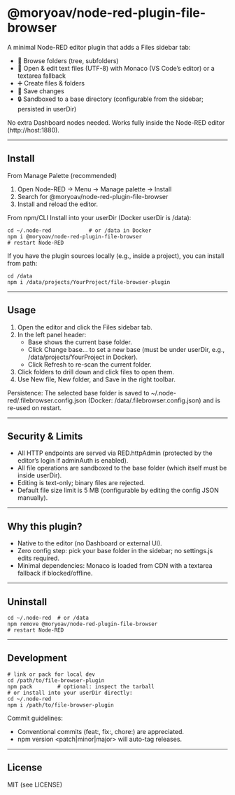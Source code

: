 # @moryoav/node-red-plugin-file-browser

A minimal Node-RED editor plugin that adds a Files sidebar tab:

- 📁 Browse folders (tree, subfolders)
- 📝 Open & edit text files (UTF-8) with Monaco (VS Code’s editor) or a textarea fallback
- ➕ Create files & folders
- 💾 Save changes
- 🔒 Sandboxed to a base directory (configurable from the sidebar; persisted in userDir)

No extra Dashboard nodes needed. Works fully inside the Node-RED editor (http://host:1880).

---

## Install

From Manage Palette (recommended)
1. Open Node-RED → Menu → Manage palette → Install
2. Search for @moryoav/node-red-plugin-file-browser
3. Install and reload the editor.

From npm/CLI
Install into your userDir (Docker userDir is /data):

    cd ~/.node-red            # or /data in Docker
    npm i @moryoav/node-red-plugin-file-browser
    # restart Node-RED

If you have the plugin sources locally (e.g., inside a project), you can install from path:

    cd /data
    npm i /data/projects/YourProject/file-browser-plugin

---

## Usage

1. Open the editor and click the Files sidebar tab.
2. In the left panel header:
   - Base shows the current base folder.
   - Click Change base… to set a new base (must be under userDir, e.g., /data/projects/YourProject in Docker).
   - Click Refresh to re-scan the current folder.
3. Click folders to drill down and click files to open them.
4. Use New file, New folder, and Save in the right toolbar.

Persistence: The selected base folder is saved to ~/.node-red/.filebrowser.config.json (Docker: /data/.filebrowser.config.json) and is re-used on restart.

---

## Security & Limits

- All HTTP endpoints are served via RED.httpAdmin (protected by the editor’s login if adminAuth is enabled).
- All file operations are sandboxed to the base folder (which itself must be inside userDir).
- Editing is text-only; binary files are rejected.
- Default file size limit is 5 MB (configurable by editing the config JSON manually).

---

## Why this plugin?

- Native to the editor (no Dashboard or external UI).
- Zero config step: pick your base folder in the sidebar; no settings.js edits required.
- Minimal dependencies: Monaco is loaded from CDN with a textarea fallback if blocked/offline.

---

## Uninstall

    cd ~/.node-red  # or /data
    npm remove @moryoav/node-red-plugin-file-browser
    # restart Node-RED

---

## Development

    # link or pack for local dev
    cd /path/to/file-browser-plugin
    npm pack        # optional: inspect the tarball
    # or install into your userDir directly:
    cd ~/.node-red
    npm i /path/to/file-browser-plugin

Commit guidelines:
- Conventional commits (feat:, fix:, chore:) are appreciated.
- npm version <patch|minor|major> will auto-tag releases.

---

## License

MIT (see LICENSE)
